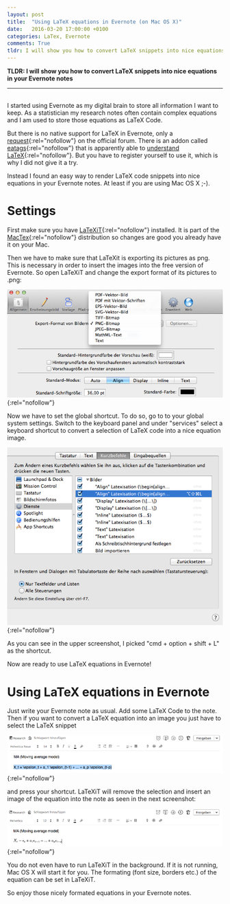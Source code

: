 ```yaml
---
layout: post
title:  "Using LaTeX equations in Evernote (on Mac OS X)"
date:   2016-03-20 17:00:00 +0100
categories: LaTex, Evernote
comments: True
tldr: I will show you how to convert LaTeX snippets into nice equations in your Evernote notes
---
```


__TLDR: I will show you how to convert LaTeX snippets into nice equations in your Evernote notes__

---
<br>
I started using Evernote as my digital brain to store all information I want to keep.
As a statistician my research notes often contain complex equations and I am used to store those equations as LaTeX Code.

But there is no native support for LaTeX in Evernote, only a [request](https://discussion.evernote.com/topic/16445-request-support-for-latex-formulas/?page=1){:rel="nofollow"} on the official forum. There is an addon called [eatags](https://eatags.com){:rel="nofollow"} that is apparently able to [understand LaTeX](https://www.evernote.com/shard/s216/sh/f2b5d32d-7941-4473-bb94-21fbd55ae117/6f7b872883ab019ba763de2c9cd0ac3f){:rel="nofollow"}. But you have to register yourself to use it, which is why I did not give it a try.

Instead I found an easy way to render LaTeX code snippets into nice equations in your Evernote notes. At least if you are using Mac OS X ;\-\). 

# Settings

First make sure you have [LaTeXiT](http://www.chachatelier.fr/latexit/){:rel="nofollow"} installed.
It is part of the [MacTex](https://tug.org/mactex/){:rel="nofollow"} distribution so changes are good you already have it on your Mac.

Then we have to make sure that LaTeXit is exporting its pictures as png.
This is necessary in order to insert the images into the free version of Evernote.
So open LaTeXiT and change the export format of its pictures to .png:

![Set LaTeXit to export images as png](/images/equation_evernote_1.png){:rel="nofollow"}

Now we have to set the global shortcut.
To do so, go to to your global system settings. 
Switch to the keyboard panel and under "services" select a keyboard shortcut to convert a selection of LaTeX code into a nice equation image.

![Choose shortcut](/images/equation_evernote_2.png){:rel="nofollow"}

As you can see in the upper screenshot, I picked "cmd + option + shift + L" as the shortcut.

Now are ready to use LaTeX equations in Evernote!

# Using LaTeX equations in Evernote

Just write your Evernote note as usual. 
Add some LaTeX Code to the note.
Then if you want to convert a LaTeX equation into an image you just have to select the LaTeX snippet

![Mark the text](/images/equation_evernote_3.png){:rel="nofollow"}

and press your shortcut.
LaTeXiT will remove the selection and insert an image of the equation into the note as seen in the next screenshot:

![and get an equation image](/images/equation_evernote_4.png){:rel="nofollow"}

You do not even have to run LaTeXiT in the background.
If it is not running, Mac OS X will start it for you.
The formating (font size, borders etc.) of the equation can be set in LaTeXiT.  

So enjoy those nicely formated equations in your Evernote notes.



